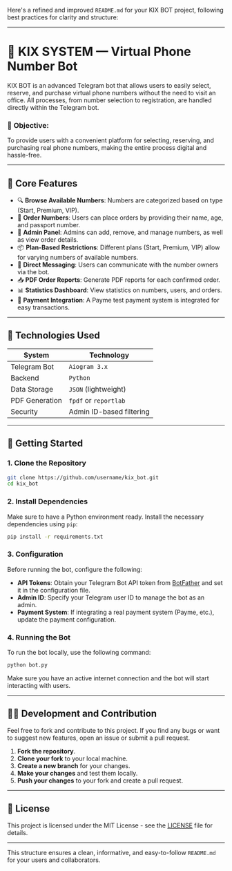 Here's a refined and improved `README.md` for your KIX BOT project, following best practices for clarity and structure:

---

# 📱 **KIX SYSTEM — Virtual Phone Number Bot**

KIX BOT is an advanced Telegram bot that allows users to easily select, reserve, and purchase virtual phone numbers without the need to visit an office. All processes, from number selection to registration, are handled directly within the Telegram bot.

### 🎯 **Objective**:

To provide users with a convenient platform for selecting, reserving, and purchasing real phone numbers, making the entire process digital and hassle-free.

---

## 🔑 **Core Features**

* 🔍 **Browse Available Numbers**: Numbers are categorized based on type (Start, Premium, VIP).
* 🛒 **Order Numbers**: Users can place orders by providing their name, age, and passport number.
* 🧾 **Admin Panel**: Admins can add, remove, and manage numbers, as well as view order details.
* 📦 **Plan-Based Restrictions**: Different plans (Start, Premium, VIP) allow for varying numbers of available numbers.
* 💬 **Direct Messaging**: Users can communicate with the number owners via the bot.
* 📥 **PDF Order Reports**: Generate PDF reports for each confirmed order.
* 📊 **Statistics Dashboard**: View statistics on numbers, users, and orders.
* 💸 **Payment Integration**: A Payme test payment system is integrated for easy transactions.

---

## 🧱 **Technologies Used**

| System         | Technology               |
| -------------- | ------------------------ |
| Telegram Bot   | `Aiogram 3.x`            |
| Backend        | `Python`                 |
| Data Storage   | `JSON` (lightweight)     |
| PDF Generation | `fpdf` or `reportlab`    |
| Security       | Admin ID-based filtering |

---

## 🚀 **Getting Started**

### 1. Clone the Repository

```bash
git clone https://github.com/username/kix_bot.git
cd kix_bot
```

### 2. Install Dependencies

Make sure to have a Python environment ready. Install the necessary dependencies using `pip`:

```bash
pip install -r requirements.txt
```

### 3. Configuration

Before running the bot, configure the following:

* **API Tokens**: Obtain your Telegram Bot API token from [BotFather](https://core.telegram.org/bots#botfather) and set it in the configuration file.
* **Admin ID**: Specify your Telegram user ID to manage the bot as an admin.
* **Payment System**: If integrating a real payment system (Payme, etc.), update the payment configuration.

### 4. Running the Bot

To run the bot locally, use the following command:

```bash
python bot.py
```

Make sure you have an active internet connection and the bot will start interacting with users.

---

## 🧑‍💻 **Development and Contribution**

Feel free to fork and contribute to this project. If you find any bugs or want to suggest new features, open an issue or submit a pull request.

1. **Fork the repository**.
2. **Clone your fork** to your local machine.
3. **Create a new branch** for your changes.
4. **Make your changes** and test them locally.
5. **Push your changes** to your fork and create a pull request.

---

## 📄 **License**

This project is licensed under the MIT License - see the [LICENSE](LICENSE) file for details.

---

This structure ensures a clean, informative, and easy-to-follow `README.md` for your users and collaborators.
